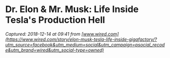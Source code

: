 # Dr. Elon & Mr. Musk: Life Inside Tesla's Production Hell

_Captured: 2018-12-14 at 09:41 from [www.wired.com](https://www.wired.com/story/elon-musk-tesla-life-inside-gigafactory/?utm_source=facebook&utm_medium=social&utm_campaign=psocial_recode&utm_brand=wired&utm_social-type=owned)_


